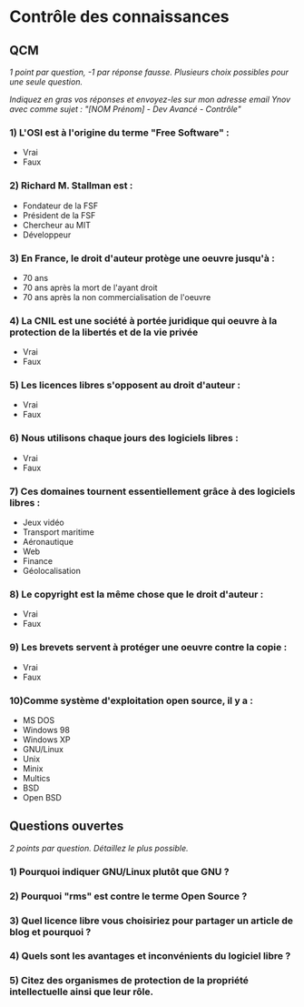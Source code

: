 # Contrôle des connaissances

## QCM
*1 point par question, -1 par réponse fausse. Plusieurs choix possibles pour une seule question.*

*Indiquez en gras vos réponses et envoyez-les sur mon adresse email Ynov avec comme sujet : "[NOM Prénom] - Dev Avancé - Contrôle"*


### 1) L'OSI est à l'origine du terme "Free Software" :
- Vrai
- Faux
### 2) Richard M. Stallman est :
- Fondateur de la FSF
- Président de la FSF
- Chercheur au MIT
- Développeur
### 3) En France, le droit d'auteur protège une oeuvre jusqu'à :
- 70 ans
- 70 ans après la mort de l'ayant droit
- 70 ans après la non commercialisation de l'oeuvre
### 4) La CNIL est une société à portée juridique qui oeuvre à la protection de la libertés et de la vie privée
- Vrai
- Faux
### 5) Les licences libres s'opposent au droit d'auteur :
- Vrai
- Faux
### 6) Nous utilisons chaque jours des logiciels libres :
- Vrai
- Faux
### 7) Ces domaines tournent essentiellement grâce à des logiciels libres :
- Jeux vidéo
- Transport maritime
- Aéronautique
- Web
- Finance
- Géolocalisation
### 8) Le copyright est la même chose que le droit d'auteur :
- Vrai
- Faux
### 9) Les brevets servent à protéger une oeuvre contre la copie :
- Vrai
- Faux
### 10)Comme système d'exploitation open source, il y a :
- MS DOS
- Windows 98
- Windows XP
- GNU/Linux
- Unix
- Minix
- Multics
- BSD
- Open BSD

## Questions ouvertes
*2 points par question. Détaillez le plus possible.*
### 1) Pourquoi indiquer GNU/Linux plutôt que GNU ?
### 2) Pourquoi "rms" est contre le terme Open Source ?
### 3) Quel licence libre vous choisiriez pour partager un article de blog et pourquoi ?
### 4) Quels sont les avantages et inconvénients du logiciel libre ?
### 5) Citez des organismes de protection de la propriété intellectuelle ainsi que leur rôle.
